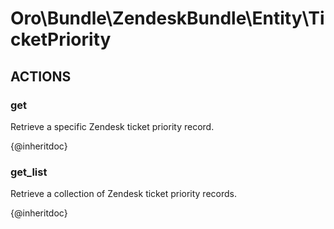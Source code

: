 # Oro\Bundle\ZendeskBundle\Entity\TicketPriority

## ACTIONS  

### get

Retrieve a specific Zendesk ticket priority record.

{@inheritdoc}

### get_list

Retrieve a collection of Zendesk ticket priority records.

{@inheritdoc}